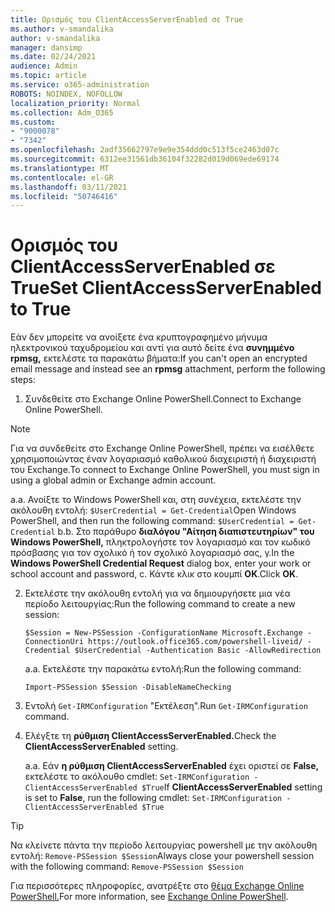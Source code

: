 ```yaml
---
title: Ορισμός του ClientAccessServerEnabled σε True
ms.author: v-smandalika
author: v-smandalika
manager: dansimp
ms.date: 02/24/2021
audience: Admin
ms.topic: article
ms.service: o365-administration
ROBOTS: NOINDEX, NOFOLLOW
localization_priority: Normal
ms.collection: Adm_O365
ms.custom:
- "9000078"
- "7342"
ms.openlocfilehash: 2adf35662797e9e9e354ddd0c513f5ce2463d07c
ms.sourcegitcommit: 6312ee31561db36104f32282d019d069ede69174
ms.translationtype: MT
ms.contentlocale: el-GR
ms.lasthandoff: 03/11/2021
ms.locfileid: "50746416"
---
```

# <a name="set-clientaccessserverenabled-to-true"></a><span data-ttu-id="6c595-102">Ορισμός του ClientAccessServerEnabled σε True</span><span class="sxs-lookup"><span data-stu-id="6c595-102">Set ClientAccessServerEnabled to True</span></span>

<span data-ttu-id="6c595-103">Εάν δεν μπορείτε να ανοίξετε ένα κρυπτογραφημένο μήνυμα ηλεκτρονικού ταχυδρομείου και αντί για αυτό δείτε ένα **συνημμένο rpmsg,** εκτελέστε τα παρακάτω βήματα:</span><span class="sxs-lookup"><span data-stu-id="6c595-103">If you can't open an encrypted email message and instead see an **rpmsg** attachment, perform the following steps:</span></span>

1. <span data-ttu-id="6c595-104">Συνδεθείτε στο Exchange Online PowerShell.</span><span class="sxs-lookup"><span data-stu-id="6c595-104">Connect to Exchange Online PowerShell.</span></span>

> [!NOTE]
> <span data-ttu-id="6c595-105">Για να συνδεθείτε στο Exchange Online PowerShell, πρέπει να εισέλθετε χρησιμοποιώντας έναν λογαριασμό καθολικού διαχειριστή ή διαχειριστή του Exchange.</span><span class="sxs-lookup"><span data-stu-id="6c595-105">To connect to Exchange Online PowerShell, you must sign in using a global admin or Exchange admin account.</span></span>

   <span data-ttu-id="6c595-106">a.</span><span class="sxs-lookup"><span data-stu-id="6c595-106">a.</span></span> <span data-ttu-id="6c595-107">Ανοίξτε το Windows PowerShell και, στη συνέχεια, εκτελέστε την ακόλουθη εντολή: `$UserCredential = Get-Credential`</span><span class="sxs-lookup"><span data-stu-id="6c595-107">Open Windows PowerShell, and then run the following command: `$UserCredential = Get-Credential`</span></span>
<span data-ttu-id="6c595-108">b.</span><span class="sxs-lookup"><span data-stu-id="6c595-108">b.</span></span> <span data-ttu-id="6c595-109">Στο παράθυρο **διαλόγου "Αίτηση διαπιστευτηρίων" του Windows PowerShell,** πληκτρολογήστε τον λογαριασμό και τον κωδικό πρόσβασης για τον σχολικό ή τον σχολικό λογαριασμό σας, γ.</span><span class="sxs-lookup"><span data-stu-id="6c595-109">In the **Windows PowerShell Credential Request** dialog box, enter your work or school account and password, c.</span></span> <span data-ttu-id="6c595-110">Κάντε κλικ στο κουμπί **OK**.</span><span class="sxs-lookup"><span data-stu-id="6c595-110">Click **OK**.</span></span> 

2. <span data-ttu-id="6c595-111">Εκτελέστε την ακόλουθη εντολή για να δημιουργήσετε μια νέα περίοδο λειτουργίας:</span><span class="sxs-lookup"><span data-stu-id="6c595-111">Run the following command to create a new session:</span></span>

    `$Session = New-PSSession -ConfigurationName Microsoft.Exchange -ConnectionUri https://outlook.office365.com/powershell-liveid/ -Credential $UserCredential -Authentication Basic -AllowRedirection`

    <span data-ttu-id="6c595-112">a.</span><span class="sxs-lookup"><span data-stu-id="6c595-112">a.</span></span> <span data-ttu-id="6c595-113">Εκτελέστε την παρακάτω εντολή:</span><span class="sxs-lookup"><span data-stu-id="6c595-113">Run the following command:</span></span>
    
    `Import-PSSession $Session -DisableNameChecking`

3. <span data-ttu-id="6c595-114">Εντολή `Get-IRMConfiguration` "Εκτέλεση".</span><span class="sxs-lookup"><span data-stu-id="6c595-114">Run `Get-IRMConfiguration` command.</span></span>

4. <span data-ttu-id="6c595-115">Ελέγξτε τη **ρύθμιση ClientAccessServerEnabled.**</span><span class="sxs-lookup"><span data-stu-id="6c595-115">Check the **ClientAccessServerEnabled** setting.</span></span> 

    <span data-ttu-id="6c595-116">a.</span><span class="sxs-lookup"><span data-stu-id="6c595-116">a.</span></span> <span data-ttu-id="6c595-117">Εάν **η ρύθμιση ClientAccessServerEnabled** έχει οριστεί σε **False,** εκτελέστε το ακόλουθο cmdlet: `Set-IRMConfiguration -ClientAccessServerEnabled $True`</span><span class="sxs-lookup"><span data-stu-id="6c595-117">If **ClientAccessServerEnabled** setting is set to **False**, run the following cmdlet: `Set-IRMConfiguration -ClientAccessServerEnabled $True`</span></span>

> [!TIP]
> <span data-ttu-id="6c595-118">Να κλείνετε πάντα την περίοδο λειτουργίας powershell με την ακόλουθη εντολή: `Remove-PSSession $Session`</span><span class="sxs-lookup"><span data-stu-id="6c595-118">Always close your powershell session with the following command: `Remove-PSSession $Session`</span></span>

<span data-ttu-id="6c595-119">Για περισσότερες πληροφορίες, ανατρέξτε στο [θέμα Exchange Online PowerShell.](https://docs.microsoft.com/powershell/exchange/connect-to-exchange-online-powershell)</span><span class="sxs-lookup"><span data-stu-id="6c595-119">For more information, see [Exchange Online PowerShell](https://docs.microsoft.com/powershell/exchange/connect-to-exchange-online-powershell).</span></span>


